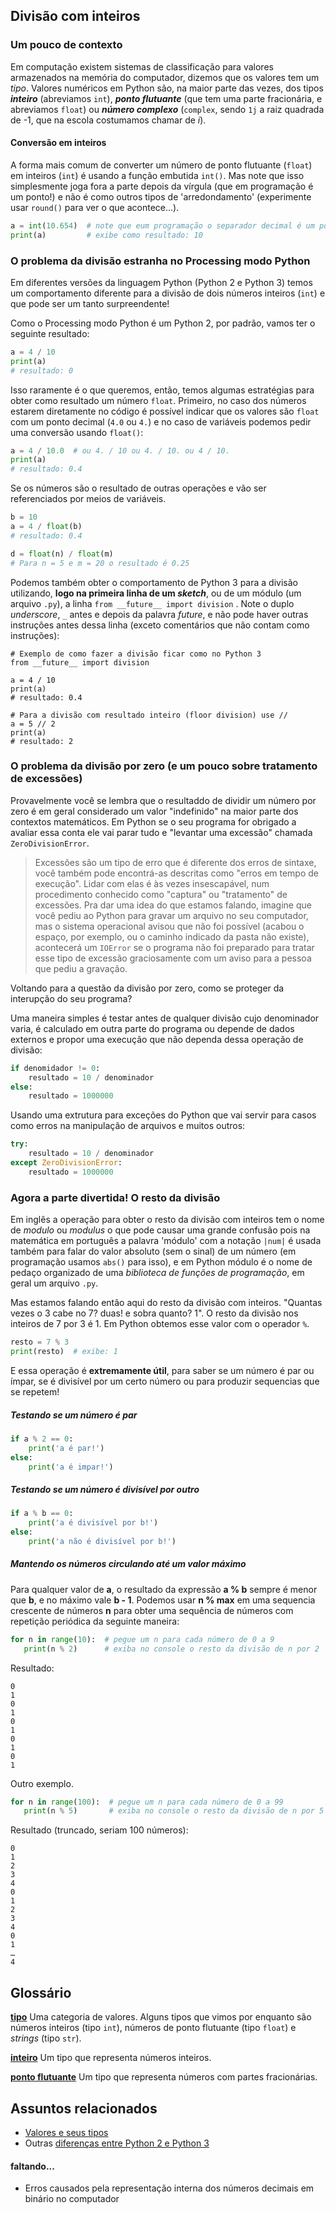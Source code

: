 ## Divisão com inteiros

### Um pouco de contexto

Em computação existem sistemas de classificação para valores armazenados na memória do computador, dizemos que os valores tem um *tipo*. Valores numéricos em Python são, na maior parte das vezes, dos tipos ***inteiro*** (abreviamos `int`), ***ponto flutuante*** (que tem uma parte fracionária, e abreviamos `float`) ou ***número complexo*** (`complex`, sendo `1j` a raiz quadrada de -1, que na escola costumamos chamar de *i*).

#### Conversão em inteiros

A forma mais comum de converter um número de ponto flutuante (`float`) em inteiros (`int`) é usando a função embutida `int()`. Mas note que isso simplesmente joga fora a parte depois da vírgula (que em programação é um ponto!) e não é como outros tipos de 'arredondamento' (experimente usar `round()` para ver o que acontece...).

```python
a = int(10.654)  # note que eum programação o separador decimal é um ponto (.)
print(a)         # exibe como resultado: 10
```

### O problema da divisão estranha no Processing modo Python

Em diferentes versões da linguagem Python (Python 2 e Python 3) temos um comportamento diferente para a divisão de dois números inteiros (`int`) e que pode ser  um tanto surpreendente!

Como o Processing modo Python é um Python 2, por padrão, vamos ter o seguinte resultado:

```python
a = 4 / 10
print(a)
# resultado: 0
```

Isso raramente é o que queremos, então, temos algumas estratégias para obter como resultado um número `float`. Primeiro, no caso dos números estarem diretamente no código é possível indicar que os valores são `float` com um ponto decimal (`4.0` ou `4.`)  e no caso de variáveis podemos pedir uma conversão usando `float()`:

```python
a = 4 / 10.0  # ou 4. / 10 ou 4. / 10. ou 4 / 10.
print(a)
# resultado: 0.4 
```
Se os números são o resultado de outras operações e vão ser referenciados por meios de variáveis.

```python
b = 10
a = 4 / float(b)
# resultado: 0.4 

d = float(n) / float(m)
# Para n = 5 e m = 20 o resultado é 0.25
```

Podemos também obter o comportamento de Python 3 para a divisão utilizando, **logo na primeira linha de um *sketch***, ou de um módulo (um arquivo `.py`), a  linha `from __future__ import division` . Note o duplo *underscore*, `_` antes e depois da palavra  *future*, e não pode haver outras instruções antes dessa linha (exceto comentários que não contam como instruções):

```
# Exemplo de como fazer a divisão ficar como no Python 3
from __future__ import division

a = 4 / 10
print(a)
# resultado: 0.4

# Para a divisão com resultado inteiro (floor division) use //
a = 5 // 2
print(a)
# resultado: 2
```

### O problema da divisão por zero (e um pouco sobre tratamento de excessões)

Provavelmente você se lembra que o resultaddo de dividir um número por zero é em geral considerado um valor "indefinido" na maior parte dos contextos matemáticos. Em Python se o seu programa for obrigado a avaliar essa conta ele vai parar tudo e "levantar uma excessão" chamada `ZeroDivisionError`.

> Excessões são um tipo de erro que é diferente dos erros de sintaxe, você também pode encontrá-as descritas como "erros em tempo de execução". Lidar com elas é às vezes insescapável, num procedimento conhecido como "captura" ou "tratamento" de excessões. Pra dar uma idea do que estamos falando, imagine que você pediu ao Python para gravar um arquivo no seu computador, mas o sistema operacional avisou que não foi possível (acabou o espaço, por exemplo, ou o caminho indicado da pasta não existe), acontecerá um `IOError` se o programa não foi preparado para tratar esse tipo de excessão graciosamente com um aviso para a pessoa que pediu a gravação.

Voltando para a questão da divisão por zero, como se proteger da interupção do seu programa?

Uma maneira simples é testar antes de qualquer divisão cujo denominador varia, é calculado em outra parte do programa ou depende de dados externos e propor uma execução que não dependa dessa operação de divisão:

```python
if denomidador != 0:
    resultado = 10 / denominador
else:
    resultado = 1000000
```

Usando uma extrutura para exceções do Python que vai servir para casos como erros na manipulação de arquivos e muitos outros:

```python
try:
    resultado = 10 / denominador
except ZeroDivisionError:
    resultado = 1000000
```

### Agora a parte divertida! O resto da divisão

Em inglês a operação para obter o resto da divisão com inteiros tem o nome de *modulo* ou *modulus* o que pode causar uma grande confusão pois na matemática em português a palavra 'módulo' com a notação `|num|` é usada também para falar do valor absoluto (sem o sinal) de um número (em programação usamos `abs()` para isso), e em Python módulo é o nome de pedaço organizado de uma *biblioteca de funções de programação*, em geral um arquivo `.py`.

Mas estamos falando então aqui do resto da divisão com inteiros. "Quantas vezes o 3 cabe no 7? duas! e sobra quanto? 1".
O resto da divisão nos inteiros de 7 por 3 é 1. Em Python obtemos esse valor com o operador `%`.

```python
resto = 7 % 3
print(resto)  # exibe: 1
```
E essa operação é **extremamente útil**, para saber se um número é par ou ímpar, se é divisível por um certo número ou para produzir sequencias que se repetem!

##### Testando se um número é par
```python
if a % 2 == 0:
    print('a é par!')
else:
    print('a é impar!')
```
##### Testando se um número é divisível por outro
```python
if a % b == 0:
    print('a é divisível por b!')
else:
    print('a não é divisível por b!')
```
##### Mantendo os números circulando até um valor máximo

Para qualquer valor de **a**, o resultado da expressão **a % b** sempre é menor que **b**, e no máximo vale **b - 1**.
Podemos usar **n % max** em uma sequencia crescente de números **n** para obter uma sequência de números com repetição periódica da seguinte maneira:

```python
for n in range(10):  # pegue um n para cada número de 0 a 9
   print(n % 2)      # exiba no console o resto da divisão de n por 2
```
Resultado:
```
0
1
0
1
0
1
0
1
0
1
```
Outro exemplo.
```python
for n in range(100):  # pegue um n para cada número de 0 a 99
   print(n % 5)       # exiba no console o resto da divisão de n por 5
```
Resultado (truncado, seriam 100 números):
```
0
1
2
3
4
0
1
2
3
4
0
1
…
4
```

## Glossário

[**tipo**](https://penseallen.github.io/PensePython2e/01-jornada.html#termo:tipo) Uma categoria de valores. Alguns tipos que vimos por enquanto são números inteiros (tipo `int`), números de ponto flutuante (tipo `float`) e *strings* (tipo `str`).

[**inteiro**](https://penseallen.github.io/PensePython2e/01-jornada.html#termo:inteiro) Um tipo que representa números inteiros.

[**ponto flutuante**](https://penseallen.github.io/PensePython2e/01-jornada.html#termo:ponto%20flutuante) Um tipo que representa números com partes fracionárias.

## Assuntos relacionados

- [Valores e seus tipos](tipagem_py.md)
- Outras [diferenças entre Python 2 e Python 3](futuro.md)

#### faltando...

- Erros causados pela representação interna dos números decimais em binário no computador
